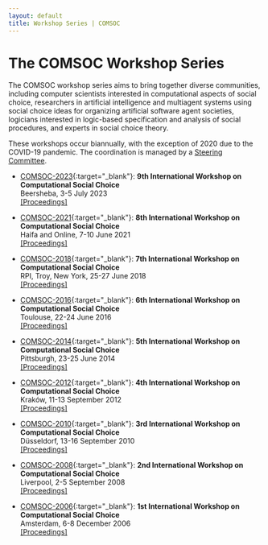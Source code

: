```yaml
---
layout: default
title: Workshop Series | COMSOC
---
```


# The COMSOC Workshop Series

The COMSOC workshop series aims to bring together diverse communities, including computer scientists interested in computational aspects of social choice, researchers in artificial intelligence and multiagent systems using social choice ideas for organizing artificial software agent societies, logicians interested in logic-based specification and analysis of social procedures, and experts in social choice theory.

These workshops occur biannually, with the exception of 2020 due to the COVID-19 pandemic. The coordination is managed by a [Steering Committee](community).

- [COMSOC-2023](https://www.bgu.ac.il/comsoc2023){:target="_blank"}: **9th International Workshop on Computational Social Choice**    
  Beersheba, 3-5 July 2023  
  [\[Proceedings\]](proceedings/2023/)

- [COMSOC-2021](https://comsoc2021.net.technion.ac.il/){:target="_blank"}: **8th International Workshop on Computational Social Choice**  
  Haifa and Online, 7-10 June 2021  
  [\[Proceedings\]](proceedings/2021/)

- [COMSOC-2018](http://www.cs.rpi.edu/~xial/COMSOC18/){:target="_blank"}: **7th International Workshop on Computational Social Choice**  
  RPI, Troy, New York, 25-27 June 2018  
  [\[Proceedings\]](proceedings/2018/)

- [COMSOC-2016](http://www.irit.fr/COMSOC-2016/){:target="_blank"}: **6th International Workshop on Computational Social Choice**    
  Toulouse, 22-24 June 2016  
  [\[Proceedings\]](proceedings/2016/)

- [COMSOC-2014](http://www.cs.cmu.edu/~arielpro/comsoc-14/){:target="_blank"}: **5th International Workshop on Computational Social Choice**  
  Pittsburgh, 23-25 June 2014  
  [\[Proceedings\]](proceedings/2014/)

- [COMSOC-2012](http://home.agh.edu.pl/~faliszew/COMSOC-2012/){:target="_blank"}: **4th International Workshop on Computational Social Choice**   
  Kraków, 11-13 September 2012  
  [\[Proceedings\]](proceedings/2012/)

- [COMSOC-2010](https://ccc.cs.uni-duesseldorf.de/COMSOC-2010/index.shtml){:target="_blank"}: **3rd International Workshop on Computational Social Choice**  
  Düsseldorf, 13-16 September 2010  
  [\[Proceedings\]](proceedings/2010/)

- [COMSOC-2008](archive/comsoc-2008/){:target="_blank"}: **2nd International Workshop on Computational Social Choice**  
  Liverpool, 2-5 September 2008  
  [\[Proceedings\]](proceedings/2008/)

- [COMSOC-2006](http://staff.science.uva.nl/u.endriss/COMSOC-2006/){:target="_blank"}: **1st International Workshop on Computational Social Choice**  
  Amsterdam, 6-8 December 2006  
  [\[Proceedings\]](proceedings/2006/)
